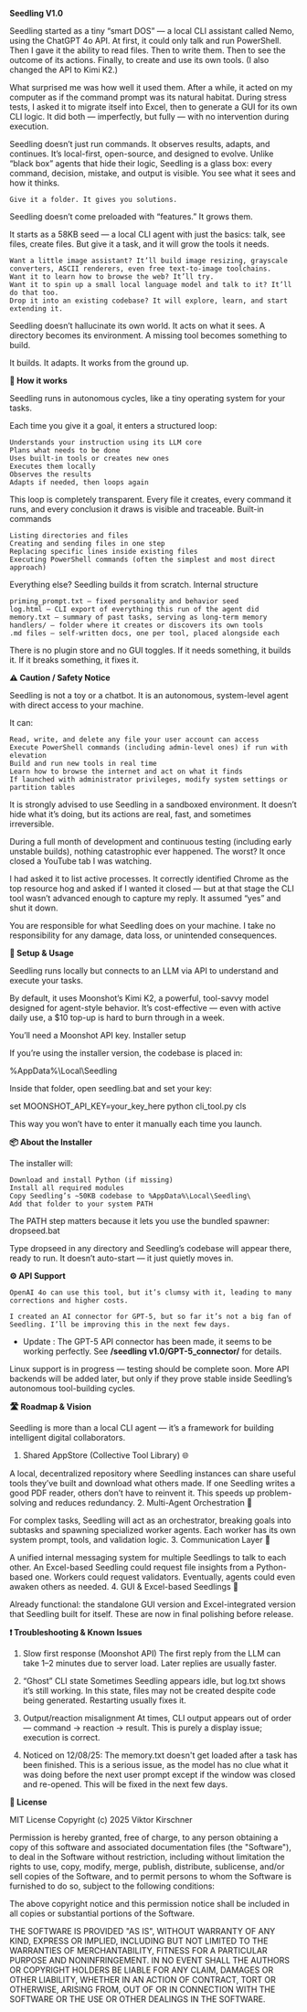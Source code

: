 **Seedling V1.0**

Seedling started as a tiny “smart DOS” — a local CLI assistant called Nemo, using the ChatGPT 4o API.
At first, it could only talk and run PowerShell. Then I gave it the ability to read files. Then to write them. Then to see the outcome of its actions. Finally, to create and use its own tools. (I also changed the API to Kimi K2.)

What surprised me was how well it used them. After a while, it acted on my computer as if the command prompt was its natural habitat. During stress tests, I asked it to migrate itself into Excel, then to generate a GUI for its own CLI logic.
It did both — imperfectly, but fully — with no intervention during execution.

Seedling doesn’t just run commands. It observes results, adapts, and continues. It’s local-first, open-source, and designed to evolve. Unlike “black box” agents that hide their logic, Seedling is a glass box: every command, decision, mistake, and output is visible. You see what it sees and how it thinks.

    Give it a folder. It gives you solutions.

Seedling doesn’t come preloaded with “features.” It grows them.

It starts as a 58KB seed — a local CLI agent with just the basics: talk, see files, create files. But give it a task, and it will grow the tools it needs.

    Want a little image assistant? It’ll build image resizing, grayscale converters, ASCII renderers, even free text-to-image toolchains.
    Want it to learn how to browse the web? It’ll try.
    Want it to spin up a small local language model and talk to it? It’ll do that too.
    Drop it into an existing codebase? It will explore, learn, and start extending it.

Seedling doesn’t hallucinate its own world. It acts on what it sees. A directory becomes its environment. A missing tool becomes something to build.

It builds. It adapts. It works from the ground up.

**🧠 How it works**

Seedling runs in autonomous cycles, like a tiny operating system for your tasks.

Each time you give it a goal, it enters a structured loop:

    Understands your instruction using its LLM core
    Plans what needs to be done
    Uses built-in tools or creates new ones
    Executes them locally
    Observes the results
    Adapts if needed, then loops again

This loop is completely transparent. Every file it creates, every command it runs, and every conclusion it draws is visible and traceable.
Built-in commands

    Listing directories and files
    Creating and sending files in one step
    Replacing specific lines inside existing files
    Executing PowerShell commands (often the simplest and most direct approach)

Everything else? Seedling builds it from scratch.
Internal structure

    priming_prompt.txt – fixed personality and behavior seed
    log.html – CLI export of everything this run of the agent did
    memory.txt – summary of past tasks, serving as long-term memory
    handlers/ – folder where it creates or discovers its own tools
    .md files – self-written docs, one per tool, placed alongside each
There is no plugin store and no GUI toggles. If it needs something, it builds it. If it breaks something, it fixes it.

**⚠️ Caution / Safety Notice**

Seedling is not a toy or a chatbot.
It is an autonomous, system-level agent with direct access to your machine.

It can:

    Read, write, and delete any file your user account can access
    Execute PowerShell commands (including admin-level ones) if run with elevation
    Build and run new tools in real time
    Learn how to browse the internet and act on what it finds
    If launched with administrator privileges, modify system settings or partition tables

It is strongly advised to use Seedling in a sandboxed environment.
It doesn’t hide what it’s doing, but its actions are real, fast, and sometimes irreversible.

During a full month of development and continuous testing (including early unstable builds), nothing catastrophic ever happened. The worst? It once closed a YouTube tab I was watching.

I had asked it to list active processes. It correctly identified Chrome as the top resource hog and asked if I wanted it closed — but at that stage the CLI tool wasn’t advanced enough to capture my reply. It assumed “yes” and shut it down.

You are responsible for what Seedling does on your machine.
I take no responsibility for any damage, data loss, or unintended consequences.

**🧰 Setup & Usage**

Seedling runs locally but connects to an LLM via API to understand and execute your tasks.

By default, it uses Moonshot’s Kimi K2, a powerful, tool-savvy model designed for agent-style behavior. It’s cost-effective — even with active daily use, a $10 top-up is hard to burn through in a week.

You’ll need a Moonshot API key.
Installer setup

If you’re using the installer version, the codebase is placed in:

%AppData%\Local\Seedling

Inside that folder, open seedling.bat and set your key:

set MOONSHOT_API_KEY=your_key_here
python cli_tool.py
cls

This way you won’t have to enter it manually each time you launch.

**📦 About the Installer**

The installer will:

    Download and install Python (if missing)
    Install all required modules
    Copy Seedling’s ~50KB codebase to %AppData%\Local\Seedling\
    Add that folder to your system PATH

The PATH step matters because it lets you use the bundled spawner: dropseed.bat

Type dropseed in any directory and Seedling’s codebase will appear there, ready to run.
It doesn’t auto-start — it just quietly moves in.

**⚙️ API Support**

    OpenAI 4o can use this tool, but it’s clumsy with it, leading to many corrections and higher costs.

    I created an AI connector for GPT-5, but so far it’s not a big fan of Seedling. I’ll be improving this in the next few days.
- Update : The GPT-5 API connector has been made, it seems to be working perfectly. See **/seedling v1.0/GPT-5_connector/** for details.
 
Linux support is in progress — testing should be complete soon. More API backends will be added later, but only if they prove stable inside Seedling’s autonomous tool-building cycles.

**🛣️ Roadmap & Vision**

Seedling is more than a local CLI agent — it’s a framework for building intelligent digital collaborators.
1. Shared AppStore (Collective Tool Library) 🌐

A local, decentralized repository where Seedling instances can share useful tools they’ve built and download what others made. If one Seedling writes a good PDF reader, others don’t have to reinvent it. This speeds up problem-solving and reduces redundancy.
2. Multi-Agent Orchestration 🧠

For complex tasks, Seedling will act as an orchestrator, breaking goals into subtasks and spawning specialized worker agents. Each worker has its own system prompt, tools, and validation logic.
3. Communication Layer 🔁

A unified internal messaging system for multiple Seedlings to talk to each other. An Excel-based Seedling could request file insights from a Python-based one. Workers could request validators. Eventually, agents could even awaken others as needed.
4. GUI & Excel-based Seedlings 🧩

Already functional: the standalone GUI version and Excel-integrated version that Seedling built for itself. These are now in final polishing before release.

**❗ Troubleshooting & Known Issues**

1. Slow first response (Moonshot API)
The first reply from the LLM can take 1–2 minutes due to server load. Later replies are usually faster.

2. “Ghost” CLI state
Sometimes Seedling appears idle, but log.txt shows it’s still working. In this state, files may not be created despite code being generated. Restarting usually fixes it.

3. Output/reaction misalignment
At times, CLI output appears out of order — command → reaction → result. This is purely a display issue; execution is correct.

4. Noticed on 12/08/25: The memory.txt doesn't get loaded after a task has been finished. This is a serious issue, as the model has no clue what it was doing before the next user prompt except if the window was closed and re-opened. This will be fixed in the next few days. 

**📄 License**

MIT License
Copyright (c) 2025 Viktor Kirschner

Permission is hereby granted, free of charge, to any person obtaining a copy
of this software and associated documentation files (the "Software"), to deal
in the Software without restriction, including without limitation the rights
to use, copy, modify, merge, publish, distribute, sublicense, and/or sell
copies of the Software, and to permit persons to whom the Software is
furnished to do so, subject to the following conditions:

The above copyright notice and this permission notice shall be included in all
copies or substantial portions of the Software.

THE SOFTWARE IS PROVIDED "AS IS", WITHOUT WARRANTY OF ANY KIND, EXPRESS OR
IMPLIED, INCLUDING BUT NOT LIMITED TO THE WARRANTIES OF MERCHANTABILITY,
FITNESS FOR A PARTICULAR PURPOSE AND NONINFRINGEMENT. IN NO EVENT SHALL THE
AUTHORS OR COPYRIGHT HOLDERS BE LIABLE FOR ANY CLAIM, DAMAGES OR OTHER
LIABILITY, WHETHER IN AN ACTION OF CONTRACT, TORT OR OTHERWISE, ARISING FROM,
OUT OF OR IN CONNECTION WITH THE SOFTWARE OR THE USE OR OTHER DEALINGS IN THE
SOFTWARE.
